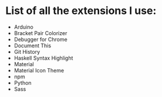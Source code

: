 # List of all the extensions I use:

- Arduino
- Bracket Pair Colorizer
- Debugger for Chrome
- Document This
- Git History
- Haskell Syntax Highlight
- Material
- Material Icon Theme
- npm
- Python
- Sass
